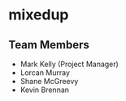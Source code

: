 # mixedup

## Team Members

- Mark Kelly (Project Manager)
- Lorcan Murray
- Shane McGreevy
- Kevin Brennan 
